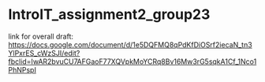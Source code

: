 # IntroIT_assignment2_group23

link for overall draft: 
https://docs.google.com/document/d/1e5DQFMQ8qPdKfDiOSrf2iecaN_tn3YlPxrES_cWzSJI/edit?fbclid=IwAR2bvuCU7AFGaoF77XQVpkMoYCRq8Bv16Mw3rG5sqkA1Cf_1Nco1PhNPspI

